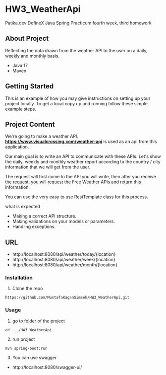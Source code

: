 # HW3_WeatherApi
 Patika.dev DefineX Java Spring Practicum fourth week, third homework


## About Project
Reflecting the data drawn from the weather API to the user on a daily, weekly and monthly basis.

* Java 17
* Maven

## Getting Started

This is an example of how you may give instructions on setting up your project locally. 
To get a local copy up and running follow these simple example steps.

## Project Content
We're going to make a weather API. **https://www.visualcrossing.com/weather-api** is used as an api from this application.

Our main goal is to write an API to communicate with these APIs. Let's show the daily, weekly and monthly weather report according to the country / city information that we will get from the user.

The request will first come to the API you will write, then after you receive the request, you will request the Free Weather APIs and return this information.

You can use the very easy to use RestTemplate class for this process.

what is expected

* Making a correct API structure.
* Making validations on your models or parameters. 
* Handling exceptions.

## URL

* http://localhost:8080/api/weather/today/{location}
* http://localhost:8080/api/weather/week/{location}
* http://localhost:8080/api/weather/month/{location}

### Installation

1. Clone the repo
```
https://github.com/MustafaKaganSimsek/HW3_WeatherApi.git
```
### Usage

1. go to folder of the project
```
cd .../HW3_WeatherApi
```
2. run project
```
mvn spring-boot:run
```
3. You can use swagger

* http://localhost:8080/swagger-ui/
